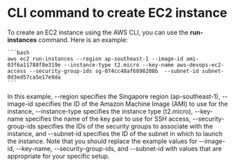 # CLI command to create EC2 instance

To create an EC2 instance using the AWS CLI, you can use the **run-instances** command. Here is an example:

    ```bash
    aws ec2 run-instances --region ap-southeast-1 --image-id ami-03f6a11788f8e319e --instance-type t2.micro --key-name aws-devops-ec2-access --security-group-ids sg-074cc48af6898208b  --subnet-id subnet-0d3ed57ca5e17e9da
    ```

In this example, --region specifies the Singapore region (ap-southeast-1), --image-id specifies the ID of the Amazon Machine Image (AMI) to use for the instance, --instance-type specifies the instance type (t2.micro), --key-name specifies the name of the key pair to use for SSH access, --security-group-ids specifies the IDs of the security groups to associate with the instance, and --subnet-id specifies the ID of the subnet in which to launch the instance. Note that you should replace the example values for --image-id, --key-name, --security-group-ids, and --subnet-id with values that are appropriate for your specific setup.
